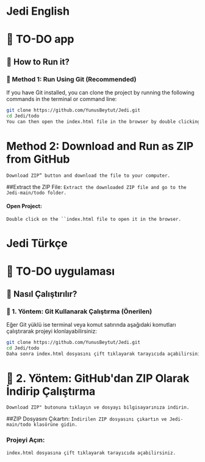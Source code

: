 # Jedi **English**
# 📝 TO-DO app

## 🚀 How to Run it?

### 🔹 Method 1: Run Using Git (Recommended)
If you have Git installed, you can clone the project by running the following commands in the terminal or command line:

```sh
git clone https://github.com/YunusBeytut/Jedi.git
cd Jedi/todo
You can then open the index.html file in the browser by double clicking on it.
````

# Method 2: Download and Run as ZIP from GitHub
```
Download ZIP” button and download the file to your computer.
```

##Extract the ZIP File:
```Extract the downloaded ZIP file and go to the Jedi-main/todo folder.```

#### Open Project:
```Double click on the ``index.html file to open it in the browser.```




# Jedi **Türkçe**
# 📝 TO-DO uygulaması

## 🚀 Nasıl Çalıştırılır?

### 🔹 1. Yöntem: Git Kullanarak Çalıştırma (Önerilen)
Eğer Git yüklü ise terminal veya komut satırında aşağıdaki komutları çalıştırarak projeyi klonlayabilirsiniz:

```sh
git clone https://github.com/YunusBeytut/Jedi.git
cd Jedi/todo
Daha sonra index.html dosyasını çift tıklayarak tarayıcıda açabilirsiniz.
````

# 🔹 2. Yöntem: GitHub'dan ZIP Olarak İndirip Çalıştırma
```
Download ZIP" butonuna tıklayın ve dosyayı bilgisayarınıza indirin.
```

##ZIP Dosyasını Çıkartın:
```İndirilen ZIP dosyasını çıkartın ve Jedi-main/todo klasörüne gidin.```

### Projeyi Açın:
```index.html dosyasına çift tıklayarak tarayıcıda açabilirsiniz.```


